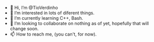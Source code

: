 - 👋 Hi, I’m @TioVerdinho
- 👀 I’m interested in lots of diferent things.
- 🌱 I’m currently learning C++, Bash.
- 💞️ I’m looking to collaborate on nothing as of yet, hopefully that will change soon.
- 📫 How to reach me, (you can't, for now).

<!---
TioVerdinho/TioVerdinho is a ✨ special ✨ repository because its `README.md` (this file) appears on your GitHub profile.
You can click the Preview link to take a look at your changes.
--->

